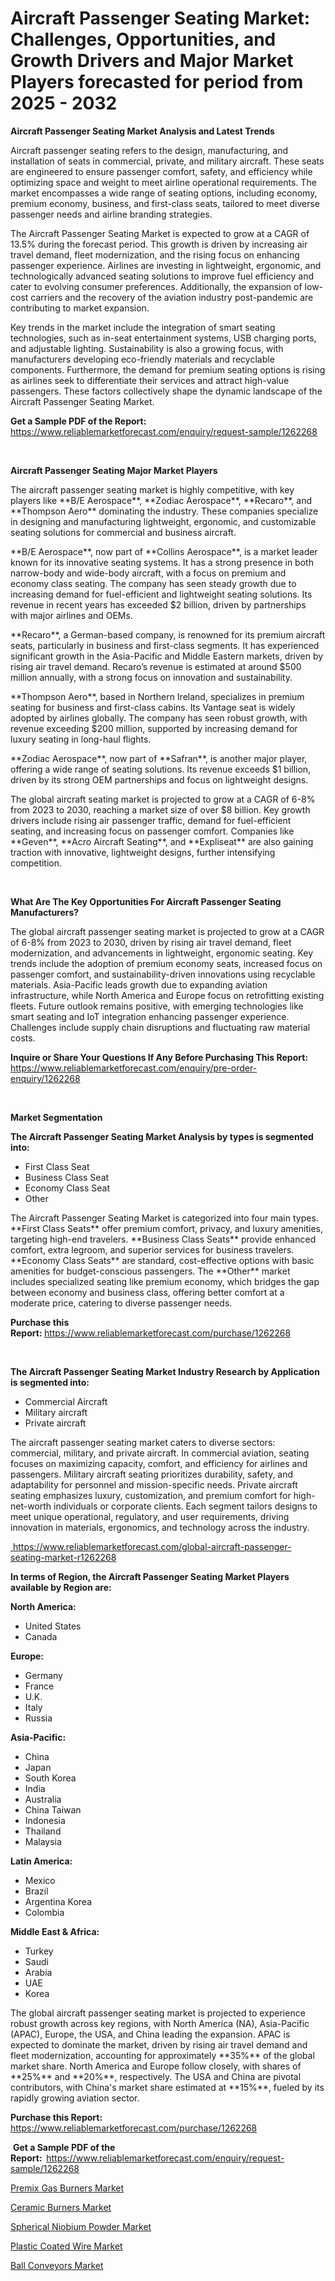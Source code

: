 <p><h1>Aircraft Passenger Seating Market: Challenges, Opportunities, and Growth Drivers and Major Market Players forecasted for period from 2025 - 2032</h1></p><p><strong>Aircraft Passenger Seating Market Analysis and Latest Trends</strong></p>
<p><p>Aircraft passenger seating refers to the design, manufacturing, and installation of seats in commercial, private, and military aircraft. These seats are engineered to ensure passenger comfort, safety, and efficiency while optimizing space and weight to meet airline operational requirements. The market encompasses a wide range of seating options, including economy, premium economy, business, and first-class seats, tailored to meet diverse passenger needs and airline branding strategies.</p><p>The Aircraft Passenger Seating Market is expected to grow at a CAGR of 13.5% during the forecast period. This growth is driven by increasing air travel demand, fleet modernization, and the rising focus on enhancing passenger experience. Airlines are investing in lightweight, ergonomic, and technologically advanced seating solutions to improve fuel efficiency and cater to evolving consumer preferences. Additionally, the expansion of low-cost carriers and the recovery of the aviation industry post-pandemic are contributing to market expansion.</p><p>Key trends in the market include the integration of smart seating technologies, such as in-seat entertainment systems, USB charging ports, and adjustable lighting. Sustainability is also a growing focus, with manufacturers developing eco-friendly materials and recyclable components. Furthermore, the demand for premium seating options is rising as airlines seek to differentiate their services and attract high-value passengers. These factors collectively shape the dynamic landscape of the Aircraft Passenger Seating Market.</p></p>
<p><strong>Get a Sample PDF of the Report:&nbsp;</strong> <a href="https://www.reliablemarketforecast.com/enquiry/request-sample/1262268?utm_campaign=950&utm_medium=2&utm_source=Github&utm_content=ia&utm_term=23012025&utm_id=aircraft-passenger-seating">https://www.reliablemarketforecast.com/enquiry/request-sample/1262268</a></p>
<p>&nbsp;</p>
<p><strong>Aircraft Passenger Seating Major Market Players</strong></p>
<p><p>The aircraft passenger seating market is highly competitive, with key players like **B/E Aerospace**, **Zodiac Aerospace**, **Recaro**, and **Thompson Aero** dominating the industry. These companies specialize in designing and manufacturing lightweight, ergonomic, and customizable seating solutions for commercial and business aircraft.</p><p>**B/E Aerospace**, now part of **Collins Aerospace**, is a market leader known for its innovative seating systems. It has a strong presence in both narrow-body and wide-body aircraft, with a focus on premium and economy class seating. The company has seen steady growth due to increasing demand for fuel-efficient and lightweight seating solutions. Its revenue in recent years has exceeded $2 billion, driven by partnerships with major airlines and OEMs.</p><p>**Recaro**, a German-based company, is renowned for its premium aircraft seats, particularly in business and first-class segments. It has experienced significant growth in the Asia-Pacific and Middle Eastern markets, driven by rising air travel demand. Recaro’s revenue is estimated at around $500 million annually, with a strong focus on innovation and sustainability.</p><p>**Thompson Aero**, based in Northern Ireland, specializes in premium seating for business and first-class cabins. Its Vantage seat is widely adopted by airlines globally. The company has seen robust growth, with revenue exceeding $200 million, supported by increasing demand for luxury seating in long-haul flights.</p><p>**Zodiac Aerospace**, now part of **Safran**, is another major player, offering a wide range of seating solutions. Its revenue exceeds $1 billion, driven by its strong OEM partnerships and focus on lightweight designs.</p><p>The global aircraft seating market is projected to grow at a CAGR of 6-8% from 2023 to 2030, reaching a market size of over $8 billion. Key growth drivers include rising air passenger traffic, demand for fuel-efficient seating, and increasing focus on passenger comfort. Companies like **Geven**, **Acro Aircraft Seating**, and **Expliseat** are also gaining traction with innovative, lightweight designs, further intensifying competition.</p></p>
<p>&nbsp;</p>
<p><strong>What Are The Key Opportunities For Aircraft Passenger Seating Manufacturers?</strong></p>
<p><p>The global aircraft passenger seating market is projected to grow at a CAGR of 6-8% from 2023 to 2030, driven by rising air travel demand, fleet modernization, and advancements in lightweight, ergonomic seating. Key trends include the adoption of premium economy seats, increased focus on passenger comfort, and sustainability-driven innovations using recyclable materials. Asia-Pacific leads growth due to expanding aviation infrastructure, while North America and Europe focus on retrofitting existing fleets. Future outlook remains positive, with emerging technologies like smart seating and IoT integration enhancing passenger experience. Challenges include supply chain disruptions and fluctuating raw material costs.</p></p>
<p><strong>Inquire or Share Your Questions If Any Before Purchasing This Report:</strong> <a href="https://www.reliablemarketforecast.com/enquiry/pre-order-enquiry/1262268?utm_campaign=950&utm_medium=2&utm_source=Github&utm_content=ia&utm_term=23012025&utm_id=aircraft-passenger-seating">https://www.reliablemarketforecast.com/enquiry/pre-order-enquiry/1262268</a></p>
<p>&nbsp;</p>
<p><strong>Market Segmentation</strong></p>
<p><strong>The Aircraft Passenger Seating Market Analysis by types is segmented into:</strong></p>
<p><ul><li>First Class Seat</li><li>Business Class Seat</li><li>Economy Class Seat</li><li>Other</li></ul></p>
<p><p>The Aircraft Passenger Seating Market is categorized into four main types. **First Class Seats** offer premium comfort, privacy, and luxury amenities, targeting high-end travelers. **Business Class Seats** provide enhanced comfort, extra legroom, and superior services for business travelers. **Economy Class Seats** are standard, cost-effective options with basic amenities for budget-conscious passengers. The **Other** market includes specialized seating like premium economy, which bridges the gap between economy and business class, offering better comfort at a moderate price, catering to diverse passenger needs.</p></p>
<p><strong>Purchase this Report:&nbsp;</strong><a href="https://www.reliablemarketforecast.com/purchase/1262268?utm_campaign=950&utm_medium=2&utm_source=Github&utm_content=ia&utm_term=23012025&utm_id=aircraft-passenger-seating">https://www.reliablemarketforecast.com/purchase/1262268</a></p>
<p>&nbsp;</p>
<p><strong>The Aircraft Passenger Seating Market Industry Research by Application is segmented into:</strong></p>
<p><ul><li>Commercial Aircraft</li><li>Military aircraft</li><li>Private aircraft</li></ul></p>
<p><p>The aircraft passenger seating market caters to diverse sectors: commercial, military, and private aircraft. In commercial aviation, seating focuses on maximizing capacity, comfort, and efficiency for airlines and passengers. Military aircraft seating prioritizes durability, safety, and adaptability for personnel and mission-specific needs. Private aircraft seating emphasizes luxury, customization, and premium comfort for high-net-worth individuals or corporate clients. Each segment tailors designs to meet unique operational, regulatory, and user requirements, driving innovation in materials, ergonomics, and technology across the industry.</p></p>
<p><a href="https://www.reliablemarketforecast.com/global-aircraft-passenger-seating-market-r1262268?utm_campaign=950&utm_medium=2&utm_source=Github&utm_content=ia&utm_term=23012025&utm_id=aircraft-passenger-seating">&nbsp;https://www.reliablemarketforecast.com/global-aircraft-passenger-seating-market-r1262268</a></p>
<p><strong>In terms of Region, the Aircraft Passenger Seating Market Players available by Region are:</strong></p>
<p>
    <p> <strong> North America: </strong>
        <ul>
            <li>United States</li>
            <li>Canada</li>
        </ul>
        </p> 
    <p> <strong> Europe: </strong>
        <ul>
            <li>Germany</li>
            <li>France</li>
            <li>U.K.</li>
            <li>Italy</li>
            <li>Russia</li>
        </ul>
        </p> 
    <p> <strong> Asia-Pacific: </strong>
        <ul>
            <li>China</li>
            <li>Japan</li>
            <li>South Korea</li>
            <li>India</li>
            <li>Australia</li>
            <li>China Taiwan</li>
            <li>Indonesia</li>
            <li>Thailand</li>
            <li>Malaysia</li>
        </ul>
        </p> 
    <p> <strong> Latin America: </strong>
        <ul>
            <li>Mexico</li>
            <li>Brazil</li>
            <li>Argentina Korea</li>
            <li>Colombia</li>
        </ul>
        </p> 
    <p> <strong> Middle East & Africa: </strong>
        <ul>
            <li>Turkey</li>
            <li>Saudi</li>
            <li>Arabia</li>
            <li>UAE</li>
            <li>Korea</li>
        </ul>
    </p>
    </p>
<p><p>The global aircraft passenger seating market is projected to experience robust growth across key regions, with North America (NA), Asia-Pacific (APAC), Europe, the USA, and China leading the expansion. APAC is expected to dominate the market, driven by rising air travel demand and fleet modernization, accounting for approximately **35%** of the global market share. North America and Europe follow closely, with shares of **25%** and **20%**, respectively. The USA and China are pivotal contributors, with China's market share estimated at **15%**, fueled by its rapidly growing aviation sector.</p></p>
<p><strong>Purchase this Report: </strong><a href="https://www.reliablemarketforecast.com/purchase/1262268?utm_campaign=950&utm_medium=2&utm_source=Github&utm_content=ia&utm_term=23012025&utm_id=aircraft-passenger-seating">https://www.reliablemarketforecast.com/purchase/1262268</a></p>
<p>&nbsp;<strong>Get a Sample PDF of the Report:&nbsp;&nbsp;</strong><a href="https://www.reliablemarketforecast.com/enquiry/request-sample/1262268?utm_campaign=950&utm_medium=2&utm_source=Github&utm_content=ia&utm_term=23012025&utm_id=aircraft-passenger-seating">https://www.reliablemarketforecast.com/enquiry/request-sample/1262268</a></p>
<p><strong></strong></p>
<p><p><a href="https://www.linkedin.com/pulse/assessing-impact-recent-trends-premix-gas-burners-market-yhdvc?utm_campaign=950&utm_medium=2&utm_source=Github&utm_content=ia&utm_term=23012025&utm_id=aircraft-passenger-seating">Premix Gas Burners Market</a></p><p><a href="https://www.linkedin.com/pulse/forecasting-trends-ceramic-burners-market-sales-revenue-uekne?utm_campaign=950&utm_medium=2&utm_source=Github&utm_content=ia&utm_term=23012025&utm_id=aircraft-passenger-seating">Ceramic Burners Market</a></p><p><a href="https://www.linkedin.com/pulse/global-spherical-niobium-powder-market-analysis-size-9dbee?utm_campaign=950&utm_medium=2&utm_source=Github&utm_content=ia&utm_term=23012025&utm_id=aircraft-passenger-seating">Spherical Niobium Powder Market</a></p><p><a href="https://www.linkedin.com/pulse/plastic-coated-wire-market-scope-shows-upward-growth-i9pve?utm_campaign=950&utm_medium=2&utm_source=Github&utm_content=ia&utm_term=23012025&utm_id=aircraft-passenger-seating">Plastic Coated Wire Market</a></p><p><a href="https://www.linkedin.com/pulse/global-ball-conveyors-market-size-trends-analysis-regional-krb9e?utm_campaign=950&utm_medium=2&utm_source=Github&utm_content=ia&utm_term=23012025&utm_id=aircraft-passenger-seating">Ball Conveyors Market</a></p></p>